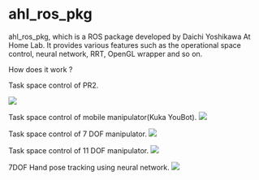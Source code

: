 ahl_ros_pkg
===========

ahl_ros_pkg, which is a ROS package developed by Daichi Yoshikawa At Home Lab. It provides various features such as the operational space control, neural network, RRT, OpenGL wrapper and so on.

How does it work ?

Task space control of PR2.

[![](http://img.youtube.com/vi/7pHPHKFTwZs/0.jpg)](https://www.youtube.com/watch?v=7pHPHKFTwZs)

Task space control of mobile manipulator(Kuka YouBot).
[![](http://img.youtube.com/vi/RHdLje50RXQ/0.jpg)](https://www.youtube.com/watch?v=RHdLje50RXQ)

Task space control of 7 DOF manipulator.
[![](http://img.youtube.com/vi/v_i-LgaJ5WM/0.jpg)](https://www.youtube.com/watch?v=v_i-LgaJ5WM)

Task space control of 11 DOF manipulator.
[![](http://img.youtube.com/vi/oKqCsFAzx4k/0.jpg)](https://www.youtube.com/watch?v=oKqCsFAzx4k)

7DOF Hand pose tracking using neural network.
[![](http://img.youtube.com/vi/nZZZX_Wu5kE/0.jpg)](https://www.youtube.com/watch?v=nZZZX_Wu5kE)
